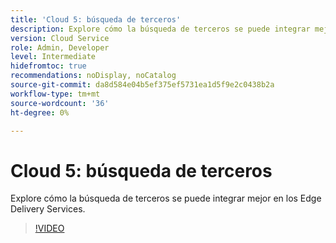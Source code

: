 ```yaml
---
title: 'Cloud 5: búsqueda de terceros'
description: Explore cómo la búsqueda de terceros se puede integrar mejor en los Edge Delivery Services.
version: Cloud Service
role: Admin, Developer
level: Intermediate
hidefromtoc: true
recommendations: noDisplay, noCatalog
source-git-commit: da8d584e04b5ef375ef5731ea1d5f9e2c0438b2a
workflow-type: tm+mt
source-wordcount: '36'
ht-degree: 0%

---
```


# Cloud 5: búsqueda de terceros

Explore cómo la búsqueda de terceros se puede integrar mejor en los Edge Delivery Services.

>[!VIDEO](https://video.tv.adobe.com/v/3427040?quality=12&learn=on)

